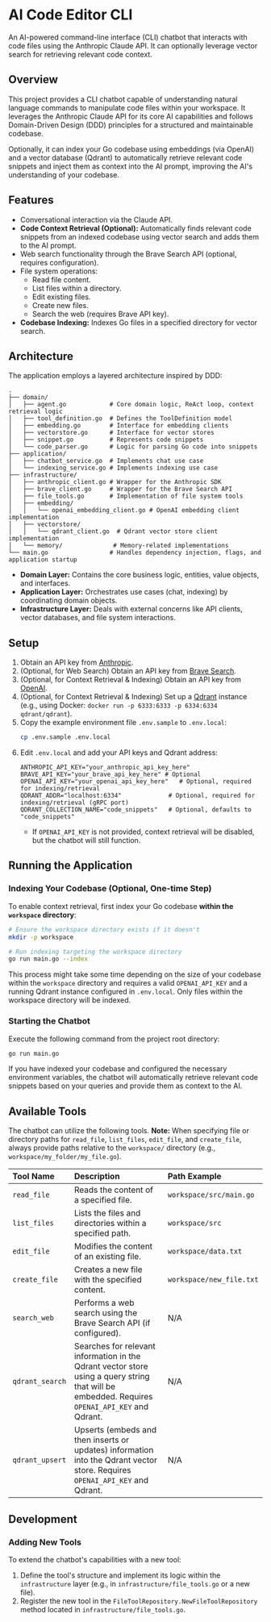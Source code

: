 # AI Code Editor CLI

An AI-powered command-line interface (CLI) chatbot that interacts with code files using the Anthropic Claude API. It can optionally leverage vector search for retrieving relevant code context.

## Overview

This project provides a CLI chatbot capable of understanding natural language commands to manipulate code files within your workspace. It leverages the Anthropic Claude API for its core AI capabilities and follows Domain-Driven Design (DDD) principles for a structured and maintainable codebase.

Optionally, it can index your Go codebase using embeddings (via OpenAI) and a vector database (Qdrant) to automatically retrieve relevant code snippets and inject them as context into the AI prompt, improving the AI's understanding of your codebase.

## Features

*   Conversational interaction via the Claude API.
*   **Code Context Retrieval (Optional):** Automatically finds relevant code snippets from an indexed codebase using vector search and adds them to the AI prompt.
*   Web search functionality through the Brave Search API (optional, requires configuration).
*   File system operations:
    *   Read file content.
    *   List files within a directory.
    *   Edit existing files.
    *   Create new files.
    *   Search the web (requires Brave API key).
*   **Codebase Indexing:** Indexes Go files in a specified directory for vector search.

## Architecture

The application employs a layered architecture inspired by DDD:

```
.
├── domain/
│   ├── agent.go            # Core domain logic, ReAct loop, context retrieval logic
│   ├── tool_definition.go  # Defines the ToolDefinition model
│   ├── embedding.go        # Interface for embedding clients
│   ├── vectorstore.go      # Interface for vector stores
│   ├── snippet.go          # Represents code snippets
│   └── code_parser.go      # Logic for parsing Go code into snippets
├── application/
│   ├── chatbot_service.go  # Implements chat use case
│   └── indexing_service.go # Implements indexing use case
├── infrastructure/
│   ├── anthropic_client.go # Wrapper for the Anthropic SDK
│   ├── brave_client.go     # Wrapper for the Brave Search API
│   ├── file_tools.go       # Implementation of file system tools
│   ├── embedding/
│   │   └── openai_embedding_client.go # OpenAI embedding client implementation
│   ├── vectorstore/
│   │   └── qdrant_client.go  # Qdrant vector store client implementation
│   └── memory/              # Memory-related implementations
└── main.go                 # Handles dependency injection, flags, and application startup
```

*   **Domain Layer:** Contains the core business logic, entities, value objects, and interfaces.
*   **Application Layer:** Orchestrates use cases (chat, indexing) by coordinating domain objects.
*   **Infrastructure Layer:** Deals with external concerns like API clients, vector databases, and file system interactions.

## Setup

1.  Obtain an API key from [Anthropic](https://www.anthropic.com/).
2.  (Optional, for Web Search) Obtain an API key from [Brave Search](https://brave.com/search/api/).
3.  (Optional, for Context Retrieval & Indexing) Obtain an API key from [OpenAI](https://openai.com/).
4.  (Optional, for Context Retrieval & Indexing) Set up a [Qdrant](https://qdrant.tech/documentation/quickstart/) instance (e.g., using Docker: `docker run -p 6333:6333 -p 6334:6334 qdrant/qdrant`).
5.  Copy the example environment file `.env.sample` to `.env.local`:
    ```bash
    cp .env.sample .env.local
    ```
6.  Edit `.env.local` and add your API keys and Qdrant address:
    ```dotenv
    ANTHROPIC_API_KEY="your_anthropic_api_key_here"
    BRAVE_API_KEY="your_brave_api_key_here" # Optional
    OPENAI_API_KEY="your_openai_api_key_here"   # Optional, required for indexing/retrieval
    QDRANT_ADDR="localhost:6334"             # Optional, required for indexing/retrieval (gRPC port)
    QDRANT_COLLECTION_NAME="code_snippets"   # Optional, defaults to "code_snippets"
    ```
    *   If `OPENAI_API_KEY` is not provided, context retrieval will be disabled, but the chatbot will still function.

## Running the Application

### Indexing Your Codebase (Optional, One-time Step)

To enable context retrieval, first index your Go codebase **within the `workspace` directory**:

```bash
# Ensure the workspace directory exists if it doesn't
mkdir -p workspace

# Run indexing targeting the workspace directory
go run main.go --index
```

This process might take some time depending on the size of your codebase within the `workspace` directory and requires a valid `OPENAI_API_KEY` and a running Qdrant instance configured in `.env.local`. Only files within the workspace directory will be indexed.

### Starting the Chatbot

Execute the following command from the project root directory:

```bash
go run main.go
```

If you have indexed your codebase and configured the necessary environment variables, the chatbot will automatically retrieve relevant code snippets based on your queries and provide them as context to the AI.

## Available Tools

The chatbot can utilize the following tools. **Note:** When specifying file or directory paths for `read_file`, `list_files`, `edit_file`, and `create_file`, always provide paths relative to the `workspace/` directory (e.g., `workspace/my_folder/my_file.go`).

| Tool Name       | Description                                                     | Path Example                |
| :-------------- | :-------------------------------------------------------------- | :-------------------------- |
| `read_file`     | Reads the content of a specified file.                          | `workspace/src/main.go`     |
| `list_files`    | Lists the files and directories within a specified path.        | `workspace/src`             |
| `edit_file`     | Modifies the content of an existing file.                       | `workspace/data.txt`        |
| `create_file`   | Creates a new file with the specified content.                  | `workspace/new_file.txt`    |
| `search_web`    | Performs a web search using the Brave Search API (if configured). | N/A                         |
| `qdrant_search` | Searches for relevant information in the Qdrant vector store using a query string that will be embedded. Requires `OPENAI_API_KEY` and Qdrant. | N/A                         |
| `qdrant_upsert` | Upserts (embeds and then inserts or updates) information into the Qdrant vector store. Requires `OPENAI_API_KEY` and Qdrant. | N/A                         |

## Development

### Adding New Tools

To extend the chatbot's capabilities with a new tool:

1.  Define the tool's structure and implement its logic within the `infrastructure` layer (e.g., in `infrastructure/file_tools.go` or a new file).
2.  Register the new tool in the `FileToolRepository.NewFileToolRepository` method located in `infrastructure/file_tools.go`.